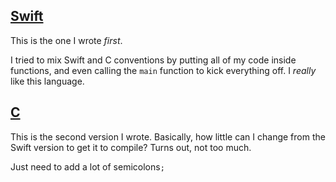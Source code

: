 ## [Swift](https://github.com/AICSC/Coding-Challenges/blob/master/2015/04-03/Pat/Calendar.swift)

This is the one I wrote *first*.

I tried to mix Swift and C conventions by putting all of my code inside functions, and even calling the `main` function to kick everything off. I *really* like this language.

## [C](https://github.com/AICSC/Coding-Challenges/blob/master/2015/04-03/Pat/Calendar.c)

This is the second version I wrote. Basically, how little can I change from the Swift version to get it to compile? Turns out, not too much.

Just need to add a lot of semicolons`;`
